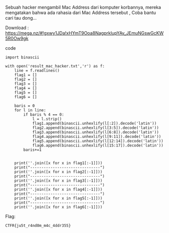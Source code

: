 Sebuah hacker mengambil Mac Address dari komputer korbannya, mereka mengatakan bahwa ada rahasia dari Mac Address tersebut , Coba bantu cari tau dong...

Download : https://mega.nz/#!gxwy1JDa!xHYmT9Ooa8NagprklupYAv_JEmuNGswGcKW5R0Ow9gk

code
```
import binascii

with open('result_mac_hacker.txt','r') as f:
    line = f.readlines()
    flag1 = []
    flag2 = []
    flag3 = []
    flag4 = []
    flag5 = []
    flag6 = []
    
    baris = 0
    for l in line:
        if baris % 4 == 0:
            l = l.strip()
            flag1.append(binascii.unhexlify(l[:2]).decode('latin'))
            flag2.append(binascii.unhexlify(l[3:5]).decode('latin'))
            flag3.append(binascii.unhexlify(l[6:8]).decode('latin'))
            flag4.append(binascii.unhexlify(l[9:11]).decode('latin'))
            flag5.append(binascii.unhexlify(l[12:14]).decode('latin'))
            flag6.append(binascii.unhexlify(l[15:17]).decode('latin'))
        baris+=1
        
        
    print(''.join([x for x in flag1[:-1]]))
    print("-------------------------------")
    print(''.join([x for x in flag2[:-1]]))
    print("-------------------------------")
    print(''.join([x for x in flag3[:-1]]))
    print("-------------------------------")
    print(''.join([x for x in flag4[:-1]]))
    print("-------------------------------")
    print(''.join([x for x in flag5[:-1]]))
    print("-------------------------------")
    print(''.join([x for x in flag6[:-1]]))
```


Flag:
```
CTFR{ju5t_r4nd0m_m4c_4ddr355}
```
